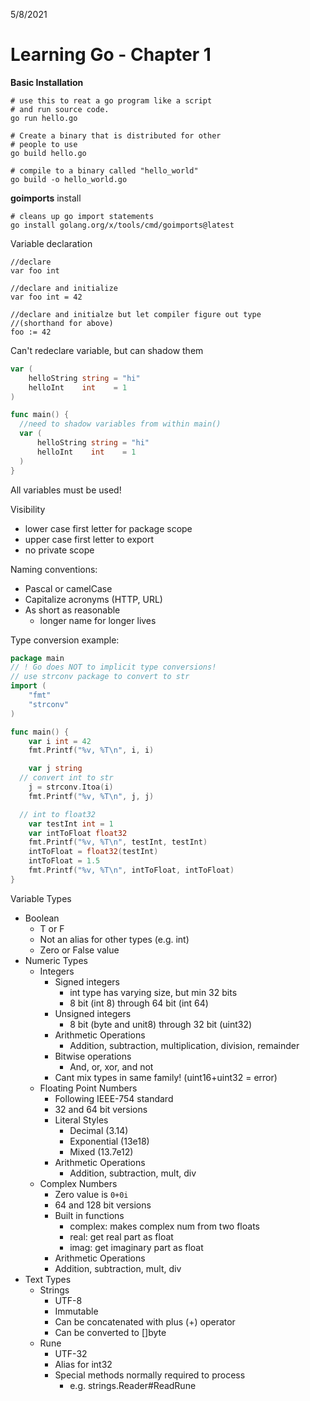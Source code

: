 5/8/2021
# Learning Go - Chapter 1

**Basic Installation**
```
# use this to reat a go program like a script
# and run source code.
go run hello.go

# Create a binary that is distributed for other
# people to use
go build hello.go

# compile to a binary called "hello_world"
go build -o hello_world.go
```

**goimports** install
```
# cleans up go import statements
go install golang.org/x/tools/cmd/goimports@latest
```

Variable declaration
```golang
//declare
var foo int

//declare and initialize
var foo int = 42

//declare and initialze but let compiler figure out type
//(shorthand for above)
foo := 42
```

Can't redeclare variable, but can shadow them
```go
var (
	helloString string = "hi"
	helloInt    int    = 1
)

func main() {
  //need to shadow variables from within main()
  var (
	  helloString string = "hi"
	  helloInt    int    = 1
  )
}
```

All variables must be used!

Visibility
- lower case first letter for package scope
- upper case first letter to export
- no private scope

Naming conventions:
- Pascal or camelCase
- Capitalize acronyms (HTTP, URL)
- As short as reasonable
  - longer name for longer lives

Type conversion example:
```go
package main
// ! Go does NOT to implicit type conversions!
// use strconv package to convert to str
import (
	"fmt"
	"strconv"
)

func main() {
	var i int = 42
	fmt.Printf("%v, %T\n", i, i)

	var j string
  // convert int to str
	j = strconv.Itoa(i)
	fmt.Printf("%v, %T\n", j, j)

  // int to float32
	var testInt int = 1
	var intToFloat float32
	fmt.Printf("%v, %T\n", testInt, testInt)
	intToFloat = float32(testInt)
	intToFloat = 1.5
	fmt.Printf("%v, %T\n", intToFloat, intToFloat)
}
```

Variable Types
- Boolean
  - T or F
  - Not an alias for other types (e.g. int)
  - Zero or False value
- Numeric Types
  - Integers
    - Signed integers
      - int type has varying size, but min 32 bits
      - 8 bit (int 8) through 64 bit (int 64)
    - Unsigned integers
      - 8 bit (byte and unit8) through 32 bit (uint32)
    - Arithmetic Operations
      - Addition, subtraction, multiplication, division, remainder
    - Bitwise operations
      - And, or, xor, and not
    - Cant mix types in same family! (uint16+uint32 = error)
  - Floating Point Numbers
    - Following IEEE-754 standard
    - 32 and 64 bit versions
    - Literal Styles
      - Decimal (3.14)
      - Exponential (13e18)
      - Mixed (13.7e12)
    - Arithmetic Operations
      - Addition, subtraction, mult, div
  - Complex Numbers
      - Zero value is `0+0i`
      - 64 and 128 bit versions
      - Built in functions
        - complex: makes complex num from two floats
        - real: get real part as float
        - imag: get imaginary part as float
      - Arithmetic Operations
      - Addition, subtraction, mult, div
- Text Types
  - Strings
    - UTF-8
    - Immutable
    - Can be concatenated with plus (+) operator
    - Can be converted to []byte
  - Rune
    - UTF-32
    - Alias for int32
    - Special methods normally required to process
      - e.g. strings.Reader#ReadRune




